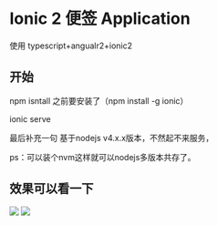 # Ionic 2 便签 Application

使用 typescript+angualr2+ionic2



## 开始

npm isntall   之前要安装了（npm install -g ionic）

ionic serve

最后补充一句  基于nodejs  v4.x.x版本，不然起不来服务，

ps：可以装个nvm这样就可以nodejs多版本共存了。


## 效果可以看一下 ##
![](https://xiaobie123.github.io/ionic-bianqian-app/demo图片/jdfw.gif)
![](https://xiaobie123.github.io/ionic-bianqian-app/demo图片/jdfw2.gif)

